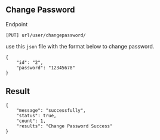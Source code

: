 ## Change Password 

Endpoint
````
[PUT] url/user/changepassword/ 
````
use this ``json`` file with the format below to change password.
````
{
    "id": "2",
    "password": "12345678"
}
````
## Result 
````
{
    "message": "successfully",
    "status": true,
    "count": 1,
    "results": "Change Password Success"
}
````
